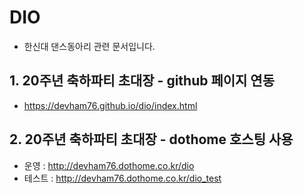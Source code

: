 # DIO
- 한신대 댄스동아리 관련 문서입니다.

## 1. 20주년 축하파티 초대장 - github 페이지 연동
- <https://devham76.github.io/dio/index.html>

## 2. 20주년 축하파티 초대장 - dothome 호스팅 사용
- 운영 : <http://devham76.dothome.co.kr/dio>
- 테스트 : <http://devham76.dothome.co.kr/dio_test>